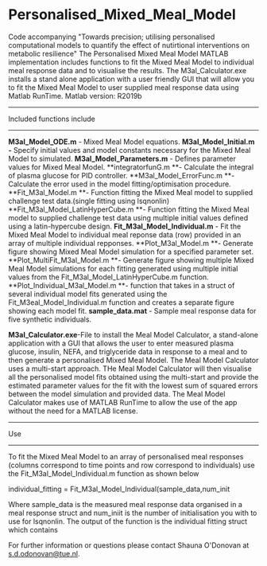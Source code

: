 # Personalised_Mixed_Meal_Model
Code accompanying "Towards precision; utilising personalised computational models to quantify the effect of nutirtional interventions on metabolic resilience" The Personalised Mixed Meal Model MATLAB implementation includes functions to fit the Mixed Meal Model to individual meal response data and to visualise the results. The M3al_Calculator.exe installs a stand alone application with a user friendly GUI that will allow you to fit the Mixed Meal Model to user supplied meal response data using Matlab RunTime. Matlab version: R2019b

_____________________________________________________________________________________________________________________________________________________

Included functions include
______________________________________________________________________________________________________________________________________________________
**M3al_Model_ODE.m** - Mixed Meal Model equations.
**M3al_Model_Initial.m -** Specify initial values and model constants necessary for the Mixed Meal Model to simulated.
**M3al_Model_Parameters.m** - Defines parameter values for Mixed Meal Model. 
**integratorfunG.m **- Calculate the integral of plasma glucose for PID controller. 
**M3al_Model_ErrorFunc.m **- Calculate the error used in the model fitting/optimisation procedure. 
**Fit_M3al_Model.m **- Function fitting the Mixed Meal model to supplied challenge test data.(single fitting using lsqnonlin) 
**Fit_M3al_Model_LatinHyperCube.m **- Function fitting the Mixed Meal model to supplied challenge test data using multiple initial values defined using a latin-hypercube design. 
**Fit_M3al_Model_Individual.m** - Fit the Mixed Meal Model to individual meal reponse data (row) provided in an array of multiple individual repponses. 
**Plot_M3al_Model.m **- Generate figure showing Mixed Meal Model simulation for a specified parameter set. 
**Plot_MultiFit_M3al_Model.m **- Generate figure showing multiple Mixed Meal Model simulations for each fitting generated using multiple initial values from the Fit_M3al_Model_LatinHyperCube.m function.
**Plot_Individual_M3al_Model.m **- function that takes in a struct of several individual model fits generated using the Fit_M3eal_Model_Individual.m function and creates a  separate figure showing each model fit.
**sample_data.mat** - Sample meal response data for five synthetic individuals. 

**M3al_Calculator.exe**-File to install the Meal Model Calculator, a stand-alone application with a GUI that allows the user to enter measured plasma glucose, insulin, NEFA, and triglyceride data in response to a meal and to then generate a personalised Mixed Meal Model. The Meal Model Calculator uses a multi-start approach. THe Meal Model Calculator will then visualise all the personalised model fits obtained using the multi-start and provide the estimated parameter values for the fit with the lowest sum of squared errors between the model simulation and provided data. The Meal Model Calculator makes use of MATLAB RunTime to allow the use of the app without the need for a MATLAB license. 

__________________________________________________________________________________________________________________________________________________________
Use
__________________________________________________________________________________________________________________________________________________________
To fit the Mixed Meal Model to an array of personalised meal responses (columns correspond to time points and row correspond to individuals) use the Fit_M3al_Model_Individual.m function as shown below

individual_fitting = Fit_M3al_Model_Individual(sample_data,num_init

Where sample_data is the measured meal response data organised in a meal response struct and num_iniit is the number of initialisation you with to use for lsqnonlin. 
The output of the function is the individual fitting struct which contains

 
 For further information or questions please contact Shauna O'Donovan at s.d.odonovan@tue.nl.
